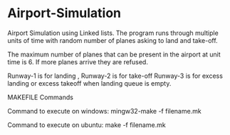 # Airport-Simulation
Airport Simulation using Linked lists.
The program runs through multiple units of time with 
random number of planes asking to land and take-off.

The maximum number of planes that can be present in the 
airport at unit time is 6. If more planes arrive they are 
refused.

Runway-1 is for landing , Runway-2 is for take-off
Runway-3 is for excess landing or excess takeoff when
landing queue is empty.

MAKEFILE Commands

Command to execute on windows:
mingw32-make -f filename.mk

Command to execute on ubuntu:
make -f filename.mk
